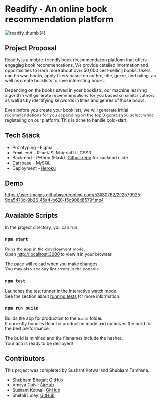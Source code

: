 # Readify - An online book recommendation platform


![readify_thumb (4)](https://user-images.githubusercontent.com/53030762/202834255-ccd766c4-04e2-43a9-bae7-9cacfe7aec32.png)

## Project Proposal

Readify is a mobile-friendly book recommendation platform that offers engaging book recommendations. We provide detailed information and opportunities to learn more about over 50,000 best-selling books. Users can browse books, apply filters based on author, title, genre, and rating, as well as create booklists to save interesting books.

Depending on the books saved in your booklists, our machine learning algorithm will generate recommendations for you based on similar authors as well as by identifying keywords in titles and genres of those books.

Even before you create your booklists, we will generate initial recommendations for you depending on the top 3 genres you select while registering on our platform. This is done to handle cold-start.

## Tech Stack

- Prototyping - Figma
- Front-end - ReactJS, Material UI, CSS3
- Back-end - Python (Flask). [Github repo](https://github.com/shubhambhagat98/readify-backend) for backend code
- Database - MySQL
- Deployment - [Heroku](https://readify-app.herokuapp.com/)


## Demo

https://user-images.githubusercontent.com/53030762/202579925-9da5473c-9b26-45a4-b628-f5c908d8579f.mp4




## Available Scripts

In the project directory, you can run:

### `npm start`

Runs the app in the development mode.\
Open [http://localhost:3000](http://localhost:3000) to view it in your browser.

The page will reload when you make changes.\
You may also see any lint errors in the console.

### `npm test`

Launches the test runner in the interactive watch mode.\
See the section about [running tests](https://facebook.github.io/create-react-app/docs/running-tests) for more information.

### `npm run build`

Builds the app for production to the `build` folder.\
It correctly bundles React in production mode and optimizes the build for the best performance.

The build is minified and the filenames include the hashes.\
Your app is ready to be deployed!

## Contributors
This project was completed by Sushant Kotwal and Shubham Tamhane.

- Shubham Bhagat: [GitHub](https://github.com/shubhambhagat98)
- Ameya Dalvi: [GitHub](https://github.com/AmeyaDalvi)
- Sushant Kotwal: [GitHub](https://github.com/sushantkotwal96)
- Shefali Luley: [GitHub](https://github.com/ShefaliL)

